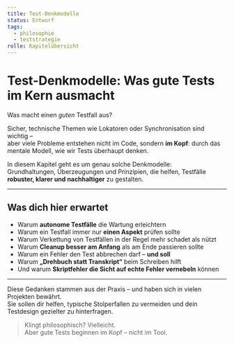 ```yaml
---
title: Test-Denkmodelle
status: Entwurf
tags:
  - philosophie
  - teststrategie
rolle: Kapitelübersicht
---
```


# Test-Denkmodelle: Was gute Tests im Kern ausmacht

Was macht einen *guten* Testfall aus?

Sicher, technische Themen wie Lokatoren oder Synchronisation sind wichtig –  
aber viele Probleme entstehen nicht im Code, sondern **im Kopf**: durch das mentale Modell, wie wir Tests überhaupt denken.

In diesem Kapitel geht es um genau solche Denkmodelle:  
Grundhaltungen, Überzeugungen und Prinzipien, die helfen, Testfälle **robuster, klarer und nachhaltiger** zu gestalten.

---

## Was dich hier erwartet

- Warum **autonome Testfälle** die Wartung erleichtern  
- Warum ein Testfall immer nur **einen Aspekt** prüfen sollte  
- Warum Verkettung von Testfällen in der Regel mehr schadet als nützt  
- Warum **Cleanup besser am Anfang** als am Ende passieren sollte  
- Warum ein Fehler den Test abbrechen darf – **und soll**  
- Warum **„Drehbuch statt Transkript“** beim Schreiben hilft  
- Und warum **Skriptfehler die Sicht auf echte Fehler vernebeln** können

---

Diese Gedanken stammen aus der Praxis – und haben sich in vielen Projekten bewährt.  
Sie sollen dir helfen, typische Stolperfallen zu vermeiden und dein Testdesign gezielter zu hinterfragen.

> Klingt philosophisch? Vielleicht.  
> Aber gute Tests beginnen im Kopf – nicht im Tool.
